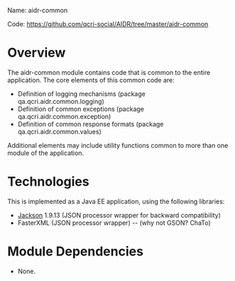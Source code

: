 Name: aidr-common

Code: https://github.com/qcri-social/AIDR/tree/master/aidr-common

# Overview

The aidr-common module contains code that is common to the entire application. The core elements of this common code are:

* Definition of logging mechanisms (package qa.qcri.aidr.common.logging)
* Definition of common exceptions (package qa.qcri.aidr.common.exception)
* Definition of common response formats (package qa.qcri.aidr.common.values)

Additional elements may include utility functions common to more than one module of the application.

# Technologies

This is implemented as a Java EE application, using the following libraries:

* [Jackson](http://jackson.codehaus.org/) 1.9.13 (JSON processor wrapper for backward compatibility)
* FasterXML (JSON processor wrapper) -- (why not GSON? ChaTo)

# Module Dependencies

* None.



